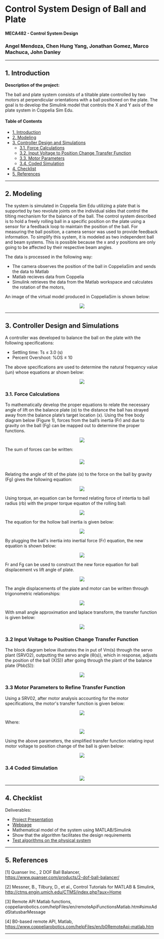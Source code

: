 # Control System Design of Ball and Plate
#### MECA482 - Control System Design
### Angel Mendoza, Chen Hung Yang, Jonathan Gomez, Marco Machuca, John Danley
-----------------------------------------------------------------------------------------
## 1. Introduction
 **Description of the project:**

The ball and plate system consists of a tiltable plate controlled by two motors at perpendicular orientations with a ball positioned on the plate. The goal is to develop the Simulink model that controls the X and Y axis of the plate system in Coppelia Sim Edu.

#### Table of Contents
- [1. Introduction](#1-Introduction)
- [2. Modeling](#2-Modeling)
- [3. Controller Design and Simulations](#3-Controller-Design-and-Simulations) 
    - [3.1. Force Calculations](#31-Force-Calculations)
    - [3.2. Input Voltage to Position Change Transfer Function](#32-Input-Voltage-to-Position-Change-Transfer-Function)
    - [3.3. Motor Parameters](#33-Motor-Parameters-to-Refine-Transfer-Function)
    - [3.4. Coded Simulation](#34-Coded-Simulation)
- [4. Checklist](#4-Checklist)
- [5. References](#5-References)
  
-----------------------------------------------------------------------------------------
## 2. Modeling
The system is simulated in Coppelia Sim Edu utilizing a plate that is supported by two revolute joints on the individual sides that control the tilting mechanism for the balance of the ball. The control system described is to hold a freely rolling ball in a specific position on the plate using a sensor for a feedback loop to maintain the position of the ball. For measuring the ball position, a camera sensor was used to provide feedback information. To simplify this system, it is modeled as two independent ball and beam systems. This is possible because the x and y positions are only going to be affected by their respective beam angles.

The data is processed in the following way:
* The camera observes the position of the ball in CoppeliaSim and sends the data to Matlab
* Matlab recieves data from Coppelia
* Simulink retrieves the data from the Matlab workspace and calculates the rotation of the motors, 

An image of the virtual model produced in CoppeliaSim is shown below:
<p align = "center">
  <img src = "https://user-images.githubusercontent.com/65521928/82281582-8a94f600-9946-11ea-8ce7-e6c52afd22f8.png" height = "auto" style="margin:auto">
</p>

-----------------------------------------------------------------------------------------
## 3. Controller Design and Simulations
A controller was developed to balance the ball on the plate with the following specifications:
* Settling time: Ts ≤ 3.0 (s)
* Percent Overshoot: %OS ≤ 10

The above specifications are used to determine the natural frequency value (ωn) whose equations ar shown below:
<p align = "center">
  <img src = "https://user-images.githubusercontent.com/65521928/82270804-cc17a800-992a-11ea-8323-f520f54a101e.png" height = "auto" style="margin:auto">
</p>

### 3.1. Force Calculations
To mathematically develop the proper equations to relate the necessary angle of lift on the balance plate (α) to the distance the ball has strayed away from the balance plate’s target location (x). Using the free body diagram below (Figure 1), forces from the ball’s inertia (Fr) and due to gravity on the ball (Fg) can be mapped out to determine the proper functions. 
<p align = "center">
  <img src = "https://user-images.githubusercontent.com/65521928/82277296-5a485a00-993c-11ea-8b9b-d5d16d4426e0.png" height = "auto" style="margin:auto">
</p>
The sum of forces can be written:
<p align = "center">
  <img src = "https://user-images.githubusercontent.com/65521928/82176611-1b5acb80-988c-11ea-8478-a5c56a67b5a1.png" height = "auto" style="margin:10px 10px">
</p>
Relating the angle of tilt of the plate (α) to the force on the ball by gravity (Fg) gives the following equation: 
<p align = "center">
  <img src = "https://user-images.githubusercontent.com/65521928/82176622-2150ac80-988c-11ea-9fc1-96699cde30c8.png" height = "auto" style="margin:auto">
</p>
Using torque, an equation can be formed relating force of intertia to ball radius (rb) with the proper torque equaton of the rolling ball:
<p align = "center">
  <img src = "https://user-images.githubusercontent.com/65521928/82176629-2877ba80-988c-11ea-805e-8a4c82cd2360.png" height = "auto" style="margin:auto">
</p>
The equation for the hollow ball inertia is given below: 
<p align = "center">
  <img src = "https://user-images.githubusercontent.com/65521928/82177723-3e3aaf00-988f-11ea-9f3a-0af57457e515.png" height = "auto" style="margin:auto">
</p>
By plugging the ball's inertia into inertial force (Fr) equation, the new equation is shown below:
<p align = "center">
  <img src = "https://user-images.githubusercontent.com/65521928/82177735-45fa5380-988f-11ea-8ed7-a186885a379d.png" height = "auto" style="margin:auto">
</p>
Fr and Fg can be used to construct the new force equation for ball displacement vs lift angle of plate.
<p align = "center">
  <img src = "https://user-images.githubusercontent.com/65521928/82179844-20237d80-9894-11ea-9b4a-b4c48017d1fc.png" height = "auto" style="margin:auto">
</p>
The angle displacements of the plate and motor can be written through trigonometric relationships:
<p align = "center">
  <img src = "https://user-images.githubusercontent.com/65521928/82179883-38939800-9894-11ea-9651-b8c4025f54bc.png" height = "auto" style="margin:auto">
</p>
With small angle approximation and laplace transform, the transfer function is given below:
<p align = "center">
  <img src = "https://user-images.githubusercontent.com/65521928/82269652-29a9f580-9927-11ea-8369-a91bb23e6c33.png" height = "auto" style="margin:auto">
</p>

### 3.2 Input Voltage to Position Change Transfer Function
The block diagram below illustrates the in put of Vm(s) through the servo plant (SRVO2), outputting the servo angle (θ(s)), which in response, adjusts the position of the ball (X(S)) after going through the plant of the balance plate (Pbb(S)):
<p align = "center">
  <img src = "https://user-images.githubusercontent.com/65521928/82269395-6d502f80-9926-11ea-90be-a226339a803f.png" height = "auto" style="margin:auto">
</p>

### 3.3 Motor Parameters to Refine Transfer Function

Using a SRV02, after motor analysis accounting for the motor specifications, the motor's transfer function is given below:
<p align = "center">
  <img src = "https://user-images.githubusercontent.com/65521928/82267116-573f7080-9920-11ea-9f5a-a0bd27307374.png" height = "auto" style="margin:auto">
</p>
Where: 
<p align = "center">
  <img src = "https://user-images.githubusercontent.com/65521928/82267124-5c042480-9920-11ea-9d45-57eee2b533ca.png" height = "auto" style="margin:auto">
</p>
Using the above parameters, the simplified transfer function relating input motor voltage to position change of the ball is given below:
<p align = "center">
  <img src = "https://user-images.githubusercontent.com/65521928/82269395-6d502f80-9926-11ea-90be-a226339a803f.png" height = "auto" style="margin:auto">
</p>


### 3.4 Coded Simulation
<p align = "center">
  <img src = "https://user-images.githubusercontent.com/65521928/82269359-53aee800-9926-11ea-9e1f-07e72668d748.png" height = "auto" style="margin:auto">
</p>


-----------------------------------------------------------------------------------------
## 4. Checklist
Deliverables:
* [Project Presentation](https://www.youtube.com/watch?v=zi2WvmNvmLM)
* [Webpage](https://johncdanley.github.io/Controls-Project---Ball-and-Plate/#3-Controller-Design-and-Simulations)
* Mathematical model of the system using MATLAB/Simulink
* Show that the algorithm facilitates the design requirements
* [Test algorithms on the physical system](https://drive.google.com/file/d/1-WSG1wekaGjJc49cK7t6J-qjRgXIXTPL/view?usp=sharing)

-----------------------------------------------------------------------------------------
## 5. References

[1] Quanser Inc., 2 DOF Ball Balancer, https://www.quanser.com/products/2-dof-ball-balancer/

[2] Messner, B., Tilbury, D., et al., Control Tutorials for MATLAB & Simulink, http://ctms.engin.umich.edu/CTMS/index.php?aux=Home

[3] Remote API Matlab functions, coppeliarobotics.com/helpFiles/en/remoteApiFunctionsMatlab.htm#simxAddStatusbarMessage

[4] B0-based remote API, Matlab, https://www.coppeliarobotics.com/helpFiles/en/b0RemoteApi-matlab.htm 

-----------------------------------------------------------------------------------------
